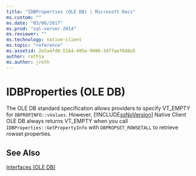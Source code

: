 ```yaml
---
title: "IDBProperties (OLE DB) | Microsoft Docs"
ms.custom: ""
ms.date: "03/06/2017"
ms.prod: "sql-server-2014"
ms.reviewer: ""
ms.technology: native-client
ms.topic: "reference"
ms.assetid: 2e5a4fd8-5164-495a-9986-3477aef8d8a5
author: rothja
ms.author: jroth
---
```

# IDBProperties (OLE DB)
  The OLE DB standard specification allows providers to specify VT_EMPTY for `DBPROPINFO::vValues`. However, [!INCLUDE[ssNoVersion](../../includes/ssnoversion-md.md)] Native Client OLE DB always returns VT_EMPTY when you call `IDBProperties::GetPropertyInfo` with `DBPROPSET_ROWSETALL` to retrieve rowset properties.  
  
## See Also  
 [Interfaces &#40;OLE DB&#41;](../../database-engine/dev-guide/interfaces-ole-db.md)  
  
  
